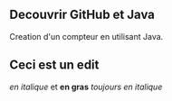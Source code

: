 ## Decouvrir GitHub et Java

Creation d'un compteur en utilisant Java.

## Ceci est un edit

*en italique* et **en gras**
_toujours en italique_

